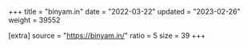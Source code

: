 +++
title = "binyam.in"
date = "2022-03-22"
updated = "2023-02-26"
weight = 39552

[extra]
source = "https://binyam.in/"
ratio = 5
size = 39
+++
